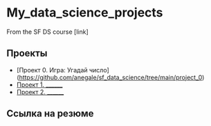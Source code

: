 # My_data_science_projects
From the SF DS course [link]

 ## Проекты
 * [Проект 0. Игра: Угадай число] (https://github.com/anegale/sf_data_science/tree/main/project_0)
 * [Проект 1. ______](___)
 * [Проект 2. ______](___)

 ##  Ссылка на резюме